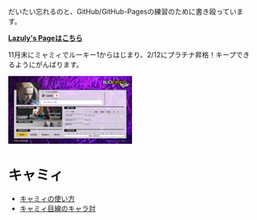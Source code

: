 だいたい忘れるのと、GitHub/GitHub-Pagesの練習のために書き殴っています。

<b>[Lazuly's Pageはこちら](https://lazulyTech.github.io/)</b>

11月末にミャミィでルーキー1からはじまり、2/12にプラチナ昇格！キープできるようにがんばります。

<img width="50%" src="img/members_card.png" alt="メンバーズカード" title="メンバーズカード">

# キャミィ

- [キャミィの使い方](./Cammy/howto.html)
- [キャミィ目線のキャラ対](./Cammy/counter.html)

